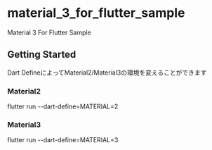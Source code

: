 # material_3_for_flutter_sample

Material 3 For Flutter Sample

## Getting Started

Dart DefineによってMaterial2/Material3の環境を変えることができます

### Material2
flutter run --dart-define=MATERIAL=2

### Material3
flutter run --dart-define=MATERIAL=3
